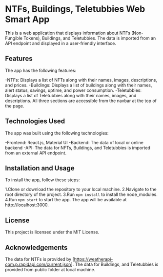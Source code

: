 # NTFs, Buildings, Teletubbies Web Smart App

This is a web application that displays information about NTFs (Non-Fungible Tokens), Buildings, and Teletubbies. The data is imported from an API endpoint and displayed in a user-friendly interface.

## Features

The app has the following features:

-NTFs: Displays a list of NFTs along with their names, images, descriptions, and prices.
-Buildings: Displays a list of buildings along with their names, alert status, savings, uptime, and power consumption.
-Teletubbies: Displays a list of Teletubbies along with their names, images, and descriptions.
All three sections are accessible from the navbar at the top of the page.

## Technologies Used

The app was built using the following technologies:

-Frontend: React.js, Material UI
-Backend: The data of local or online backend
-API: The data for NFTs, Buildings, and Teletubbies is imported from an external API endpoint.

## Installation and Usage

To install the app, follow these steps:

1.Clone or download the repository to your local machine.
2.Navigate to the root directory of the project.
3.Run `npm install` to install the node_modules.
4.Run `npm start` to start the app. The app will be available at http://localhost:3000.

## License

This project is licensed under the MIT License.

## Acknowledgements

The data for NTFs is provided by [https://weatherapi-com.p.rapidapi.com/current.json].
The data for Buildings, and Teletubbies is provided from public folder at local machine.
